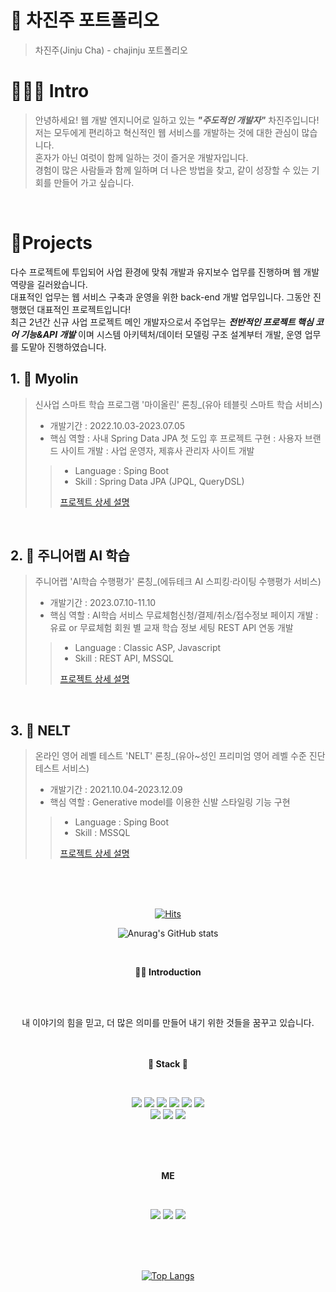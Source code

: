 # 📜 차진주 포트폴리오

> 차진주(Jinju Cha) - chajinju 포트폴리오

# 👩🏻‍💻  Intro

> 안녕하세요! 웹 개발 엔지니어로 일하고 있는 ***"주도적인 개발자"*** 차진주입니다!<br>
> 저는 모두에게 편리하고 혁신적인 웹 서비스를 개발하는 것에 대한 관심이 많습니다.<br>
> 혼자가 아닌 여럿이 함께 일하는 것이 즐거운 개발자입니다.<br>
> 경험이 많은 사람들과 함께 일하며 더 나은 방법을 찾고, 같이 성장할 수 있는 기회를 만들어 가고 싶습니다.<br>

<br />

# 📝Projects
다수 프로젝트에 투입되어 사업 환경에 맞춰 개발과 유지보수 업무를 진행하며 웹 개발 역량을 길러왔습니다. <br>
대표적인 업무는 웹 서비스 구축과 운영을 위한 back-end 개발 업무입니다.
그동안 진행했던 대표적인 프로젝트입니다!  
최근 2년간 신규 사업 프로젝트 메인 개발자으로서 주업무는 ***전반적인 프로젝트 핵심 코어 기능&API 개발*** 이며
시스템 아키텍처/데이터 모델링 구조 설계부터 개발, 운영 업무를 도맡아 진행하였습니다.

## 1. 🛫 Myolin

> 신사업 스마트 학습 프로그램 '마이올린' 론칭_(유아 테블릿 스마트 학습 서비스)
>
> - 개발기간 : 2022.10.03-2023.07.05
> - 핵심 역할
> : 사내 Spring Data JPA 첫 도입 후 프로젝트 구현
> : 사용자 브랜드 사이트 개발
> : 사업 운영자, 제휴사 관리자 사이트 개발 
>
>> - Language : Sping Boot
>> - Skill : Spring Data JPA (JPQL, QueryDSL)
>> 
>> [프로젝트 상세 설명](https://github.com/jinjucha/Myolin)  
>
<br />

## 2. 🛫 주니어랩 AI 학습

> 주니어랩 'AI학습 수행평가' 론칭_(에듀테크 AI 스피킹·라이팅 수행평가 서비스)
>
> - 개발기간 : 2023.07.10-11.10
> - 핵심 역할
> : AI학습 서비스 무료체험신청/결제/취소/접수정보 페이지 개발
> : 유료 or 무료체험 회원 별 교재 학습 정보 세팅 REST API 연동 개발
>
>> - Language : Classic ASP, Javascript
>> - Skill : REST API, MSSQL 
>>
>> [프로젝트 상세 설명](https://github.com/kimphysicsman/MyLittelTrip_backend)
>
<br />

## 3. 👞 NELT

> 온라인 영어 레벨 테스트 'NELT' 론칭_(유아~성인 프리미엄 영어 레벨 수준 진단 테스트 서비스)
>
> - 개발기간 : 2021.10.04-2023.12.09
> - 핵심 역할 : Generative model를 이용한 신발 스타일링 기능 구현
>> - Language : Sping Boot
>> - Skill : MSSQL
>>
>> [프로젝트 상세 설명](https://github.com/kimphysicsman/mylittleshoes_backend)
>
<br />

<br />

<div align=center>
<br />    
    
[![Hits](https://hits.seeyoufarm.com/api/count/incr/badge.svg?url=https%3A%2F%2Fgithub.com%2Fjinjucha%2Fhit-counter&count_bg=%23E8E4DF&title_bg=%23FFCCCC&icon=&icon_color=%23E7E7E7&title=%EC%98%A4%EB%8A%98&edge_flat=false)](https://hits.seeyoufarm.com)

![Anurag's GitHub stats](https://github-readme-stats.vercel.app/api?username=jinjucha&show_icons=true&theme=radical)

<br>
    <p><b> 👩‍💻 Introduction </b></p>
<br>

<br>내 이야기의 힘을 믿고, 더 많은 의미를 만들어 내기 위한 것들을 꿈꾸고 있습니다‍.
<br><br><br>
    <p><b> 🔨 Stack 🔧</b></p>
<br>
<figure>
<img src="https://img.shields.io/badge/Spring Boot-6DB33F?style=flat-square&logo=Spring Boot&logoColor=white"/>
<img src="https://img.shields.io/badge/Spring-6DB33F?style=flat-square&logo=Spring&logoColor=white"/>
<img src="https://img.shields.io/badge/JavaScript-F7DF1E?style=flat-square&logo=JavaScript&logoColor=white"/>
<img src="https://img.shields.io/badge/Python-3776AB?style=flat-square&logo=Python&logoColor=white"/>
<img src="https://img.shields.io/badge/jQuery-0769AD?style=flat-square&logo=jQuery&logoColor=white"/>
<img src="https://img.shields.io/badge/HTML5-E34F26?style=flat-square&logo=HTML5&logoColor=white"/><br>
<img src="https://img.shields.io/badge/CSS3-1572B6?style=flat-square&logo=CSS3&logoColor=white"/>
<img src="https://img.shields.io/badge/MySQL-4479A1?style=flat-square&logo=MySQL&logoColor=white"/>
<img src="https://img.shields.io/badge/Microsoft SQL Server-CC2927?style=flat-square&logo=Microsoft SQL Server&logoColor=white"/>
</figure>

<br><br><br>
    <p><b>  ME </b></p>
<br>
<figure>
    <a href="https://www.notion.so/chajinju34/development-notes-1802414492d8493ab6be03387da2fe49" target="_blank"><img src="https://img.shields.io/badge/Notion-000000?style=flat-square&logo=Notion&logoColor=white"/></a>
    <a href="https://mail.google.com/mail" target="_blank"><img src="https://img.shields.io/badge/Gmail-EA4335?style=flat-square&logo=Gmail&logoColor=white"/></a>
    <a href="https://blog.naver.com/nokdununa" target="_blank"><img src="https://img.shields.io/badge/Blog-03C75A?style=flat-square&logo=Naver&logoColor=white"/></a>
<figure>
<br><br><br>
    

[![Top Langs](https://github-readme-stats.vercel.app/api/top-langs/?username=jinjucha&layout=compact)](https://github.com/anuraghazra/github-readme-stats)


<br><br>

    
</div>
